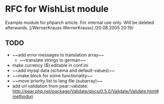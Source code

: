 <!-- Name: RFC/Modules/WishList -->
<!-- Version: 2 -->
<!-- Last-Modified: 2005/11/13 19:34:01 -->
<!-- Author: werner -->

# RFC for WishList module

Example module for phparch article. For internal use only. Will be deleted afterwards. [/WernerKrauss WernerKrauss] /20.08.2005 20:19/

## TODO
  * \~\~add error messages to translation array\~\~
	* \~\~translate strings to german\~\~
  * make currency ($) editable in conf.ini
  * \~\~add mysql data (schema and default-values)\~\~
  * \~\~make block for some functionality\~\~
  * \~\~move priority list to lang file (subarray)\~\~
  * add url validation from pear::validate: http://pear.php.net/package/Validate/docs/0.5.0/Validate/Validate.html#methoduri